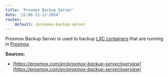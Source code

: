```yaml
---
title: 'Proxmox Backup Server'
date: '22:06 21-12-2024'
routes:
    default: /proxmox-backup-server
---
```


Proxmox Backup Server is used to backup [LXC containers](/lxc) that are running in [Proxmox](/proxmox).

**Sources:**

* _[https://proxmox.com/en/proxmox-backup-server/overview](https://proxmox.com/en/proxmox-backup-server/overview)_